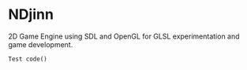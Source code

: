 # NDjinn
2D Game Engine using SDL and OpenGL for GLSL experimentation and game development.

```Test code()```
